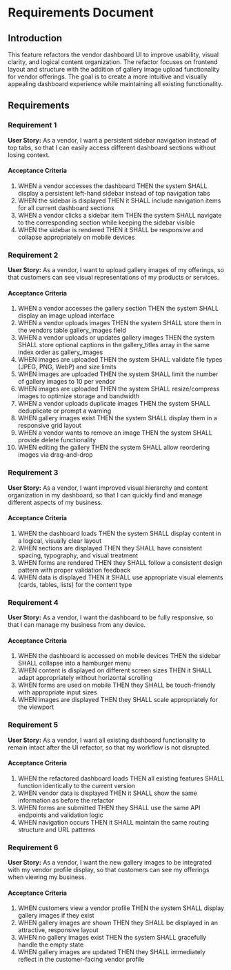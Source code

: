 # Requirements Document

## Introduction

This feature refactors the vendor dashboard UI to improve usability, visual clarity, and logical content organization. The refactor focuses on frontend layout and structure with the addition of gallery image upload functionality for vendor offerings. The goal is to create a more intuitive and visually appealing dashboard experience while maintaining all existing functionality.

## Requirements

### Requirement 1

**User Story:** As a vendor, I want a persistent sidebar navigation instead of top tabs, so that I can easily access different dashboard sections without losing context.

#### Acceptance Criteria

1. WHEN a vendor accesses the dashboard THEN the system SHALL display a persistent left-hand sidebar instead of top navigation tabs
2. WHEN the sidebar is displayed THEN it SHALL include navigation items for all current dashboard sections
3. WHEN a vendor clicks a sidebar item THEN the system SHALL navigate to the corresponding section while keeping the sidebar visible
4. WHEN the sidebar is rendered THEN it SHALL be responsive and collapse appropriately on mobile devices

### Requirement 2

**User Story:** As a vendor, I want to upload gallery images of my offerings, so that customers can see visual representations of my products or services.

#### Acceptance Criteria

1. WHEN a vendor accesses the gallery section THEN the system SHALL display an image upload interface
2. WHEN a vendor uploads images THEN the system SHALL store them in the vendors table gallery_images field
3. WHEN a vendor uploads or updates gallery images THEN the system SHALL store optional captions in the gallery_titles array in the same index order as gallery_images
4. WHEN images are uploaded THEN the system SHALL validate file types (JPEG, PNG, WebP) and size limits
5. WHEN images are uploaded THEN the system SHALL limit the number of gallery images to 10 per vendor
6. WHEN images are uploaded THEN the system SHALL resize/compress images to optimize storage and bandwidth
7. WHEN a vendor uploads duplicate images THEN the system SHALL deduplicate or prompt a warning
8. WHEN gallery images exist THEN the system SHALL display them in a responsive grid layout
9. WHEN a vendor wants to remove an image THEN the system SHALL provide delete functionality
10. WHEN editing the gallery THEN the system SHALL allow reordering images via drag-and-drop

### Requirement 3

**User Story:** As a vendor, I want improved visual hierarchy and content organization in my dashboard, so that I can quickly find and manage different aspects of my business.

#### Acceptance Criteria

1. WHEN the dashboard loads THEN the system SHALL display content in a logical, visually clear layout
2. WHEN sections are displayed THEN they SHALL have consistent spacing, typography, and visual treatment
3. WHEN forms are rendered THEN they SHALL follow a consistent design pattern with proper validation feedback
4. WHEN data is displayed THEN it SHALL use appropriate visual elements (cards, tables, lists) for the content type

### Requirement 4

**User Story:** As a vendor, I want the dashboard to be fully responsive, so that I can manage my business from any device.

#### Acceptance Criteria

1. WHEN the dashboard is accessed on mobile devices THEN the sidebar SHALL collapse into a hamburger menu
2. WHEN content is displayed on different screen sizes THEN it SHALL adapt appropriately without horizontal scrolling
3. WHEN forms are used on mobile THEN they SHALL be touch-friendly with appropriate input sizes
4. WHEN images are displayed THEN they SHALL scale appropriately for the viewport

### Requirement 5

**User Story:** As a vendor, I want all existing dashboard functionality to remain intact after the UI refactor, so that my workflow is not disrupted.

#### Acceptance Criteria

1. WHEN the refactored dashboard loads THEN all existing features SHALL function identically to the current version
2. WHEN vendor data is displayed THEN it SHALL show the same information as before the refactor
3. WHEN forms are submitted THEN they SHALL use the same API endpoints and validation logic
4. WHEN navigation occurs THEN it SHALL maintain the same routing structure and URL patterns

### Requirement 6

**User Story:** As a vendor, I want the new gallery images to be integrated with my vendor profile display, so that customers can see my offerings when viewing my business.

#### Acceptance Criteria

1. WHEN customers view a vendor profile THEN the system SHALL display gallery images if they exist
2. WHEN gallery images are shown THEN they SHALL be displayed in an attractive, responsive layout
3. WHEN no gallery images exist THEN the system SHALL gracefully handle the empty state
4. WHEN gallery images are updated THEN they SHALL immediately reflect in the customer-facing vendor profile